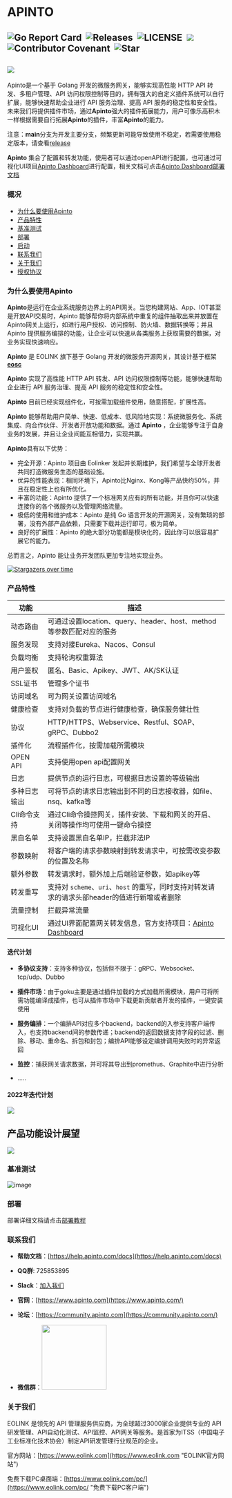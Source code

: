 # APINTO
![Go Report Card](https://goreportcard.com/badge/github.com/eolinker/apinto)&nbsp;
![Releases](https://img.shields.io/github/release/eolinker/apinto/all.svg?style=flat-square)&nbsp;
![LICENSE](https://img.shields.io/github/license/eolinker/Apinto.svg?style=flat-square)&nbsp;
![](https://shields.io/github/downloads/eolinker/apinto/total)&nbsp;
![Contributor Covenant](https://img.shields.io/badge/Contributor%20Covenant-2.1-4baaaa.svg)&nbsp;
![Star](https://img.shields.io/github/stars/eolinker/apinto)&nbsp;
------------
![](http://data.eolinker.com/course/eaC48Js3400ffd03c21e36b3eea434dce22d7877a3194f6.png)
-----
Apinto是一个基于 Golang 开发的微服务网关，能够实现高性能 HTTP API 转发、多租户管理、API 访问权限控制等目的，拥有强大的自定义插件系统可以自行扩展，能够快速帮助企业进行 API 服务治理、提高 API 服务的稳定性和安全性。未来我们将提供插件市场，通过**Apinto**强大的插件拓展能力，用户可像乐高积木一样根据需要自行拓展**Apinto**的插件，丰富**Apinto**的能力。

注意：**main**分支为开发主要分支，频繁更新可能导致使用不稳定，若需要使用稳定版本，请查看[release](https://github.com/eolinker/apinto/releases)

**Apinto** 集合了配置和转发功能，使用者可以通过openAPI进行配置，也可通过可视化UI项目[Apinto Dashboard](https://github.com/eolinker/apinto-dashboard)进行配置，相关文档可点击[Apinto Dashboard部署文档](/docs/dashboard/quick/arrange)

### 概况

- [为什么要使用Apinto](#为什么要使用Apinto "Apinto")
- [产品特性](#产品特性 "产品特性")
- [基准测试](#基准测试 "基准测试")
- [部署](#部署 "部署")
- [启动](#启动 "启动")
- [联系我们](#联系我们 "联系我们")
- [关于我们](#关于我们 "关于我们")
- [授权协议](#授权协议 "授权协议")

### 为什么要使用Apinto

**Apinto**是运行在企业系统服务边界上的API网关。当您构建网站、App、IOT甚至是开放API交易时，Apinto 能够帮你将内部系统中重复的组件抽取出来并放置在Apinto网关上运行，如进行用户授权、访问控制、防火墙、数据转换等；并且Apinto 提供服务编排的功能，让企业可以快速从各类服务上获取需要的数据，对业务实现快速响应。

**Apinto** 是 EOLINK 旗下基于 Golang 开发的微服务开源网关，其设计基于框架 **[eosc](https://github.com/eolinker/eosc)**

**Apinto** 实现了高性能 HTTP API 转发、API 访问权限控制等功能，能够快速帮助企业进行 API 服务治理、提高 API 服务的稳定性和安全性。

**Apinto** 目前已经实现组件化，可按需加载组件使用，随意搭配，扩展性高。

**Apinto** 能够帮助用户简单、快速、低成本、低风险地实现：系统微服务化、系统集成、向合作伙伴、开发者开放功能和数据。通过 **Apinto** ，企业能够专注于自身业务的发展，并且让企业间能互相借力，实现共赢。

**Apinto**具有以下优势：

- 完全开源：Apinto 项目由 Eolinker 发起并长期维护，我们希望与全球开发者共同打造微服务生态的基础设施。
- 优异的性能表现：相同环境下，Apinto比Nginx、Kong等产品快约50%，并且在稳定性上也有所优化。
- 丰富的功能：Apinto 提供了一个标准网关应有的所有功能，并且你可以快速连接你的各个微服务以及管理网络流量。
- 极低的使用和维护成本：Apinto 是纯 Go 语言开发的开源网关，没有繁琐的部署，没有外部产品依赖，只需要下载并运行即可，极为简单。
- 良好的扩展性：Apinto 的绝大部分功能都是模块化的，因此你可以很容易扩展它的能力。

总而言之，Apinto 能让业务开发团队更加专注地实现业务。

[![Stargazers over time](https://starchart.cc/eolinker/apinto.svg)](#)

### 产品特性

| 功能       | 描述                                                                                     |
|----------|----------------------------------------------------------------------------------------|
| 动态路由     | 可通过设置location、query、header、host、method等参数匹配对应的服务                                       |
| 服务发现     | 支持对接Eureka、Nacos、Consul                                                                |
| 负载均衡     | 支持轮询权重算法                                                                               |
| 用户鉴权     | 匿名、Basic、Apikey、JWT、AK/SK认证                                                            |
| SSL证书    | 管理多个证书                                                                                 |
| 访问域名     | 可为网关设置访问域名                                                                             |
| 健康检查     | 支持对负载的节点进行健康检查，确保服务健壮性                                                                 |
| 协议       | HTTP/HTTPS、Webservice、Restful、SOAP、gRPC、Dubbo2                                         |
| 插件化      | 流程插件化，按需加载所需模块                                                                         |
| OPEN API | 支持使用open api配置网关                                                                       |
| 日志       | 提供节点的运行日志，可根据日志设置的等级输出                                                                 |
| 多种日志输出   | 可将节点的请求日志输出到不同的日志接收器，如file、nsq、kafka等                                                  |
| Cli命令支持  | 通过Cli命令操控网关，插件安装、下载和网关的开启、关闭等操作均可使用一键命令操控                                              |
| 黑白名单     | 支持设置黑白名单IP，拦截非法IP                                                                      |
| 参数映射     | 将客户端的请求参数映射到转发请求中，可按需改变参数的位置及名称                                                        |
| 额外参数     | 转发请求时，额外加上后端验证参数，如apikey等                                                              |
| 转发重写     | 支持对 `scheme`、`uri`、`host` 的重写，同时支持对转发请求的请求头部header的值进行新增或者删除                           |
| 流量控制     | 拦截异常流量                                                                                 |
| 可视化UI    | 通过UI界面配置网关转发信息，官方支持项目：[Apinto Dashboard](https://github.com/eolinker/apinto-dashboard) |

#### 迭代计划

- **多协议支持**：支持多种协议，包括但不限于：gRPC、Websocket、tcp/udp、Dubbo

- **插件市场**：由于goku主要是通过插件加载的方式加载所需模块，用户可将所需功能编译成插件，也可从插件市场中下载更新贡献者开发的插件，一键安装使用

- **服务编排**：一个编排API对应多个backend，backend的入参支持客户端传入，也支持backend间的参数传递；backend的返回数据支持字段的过滤、删除、移动、重命名、拆包和封包；编排API能够设定编排调用失败时的异常返回

- **监控**：捕获网关请求数据，并可将其导出到promethus、Graphite中进行分析
- .....

#### 2022年迭代计划
![](http://data.eolinker.com/course/NjYrbqx2804eb7d3b0216009f9bbcdeb483f6f5354815ba.jpeg)


## 产品功能设计展望

![](http://data.eolinker.com/course/QDcZqTD6d2e3811ea57e436ffd32a10a8ffd72eaa9c037d.png)

### 基准测试

![image](https://user-images.githubusercontent.com/25589530/149748340-dc544f79-a8f9-46f5-903d-a3af4fb8b16e.png)

### 部署

部署详细文档请点击[部署教程](/docs/quick/arrange.md)


### **联系我们**


* **帮助文档**：[https://help.apinto.com/docs](https://help.apinto.com/docs)

- **QQ群**: 725853895

- **Slack**：[加入我们](https://join.slack.com/t/slack-zer6755/shared_invite/zt-u7wzqp1u-aNA0XK9Bdb3kOpN03jRmYQ)

- **官网**：[https://www.apinto.com](https://www.apinto.com/)
- **论坛**：[https://community.apinto.com](https://community.apinto.com/)
- **微信群**：<img src="https://user-images.githubusercontent.com/25589530/149860447-5879437b-3cda-4833-aee3-69a2e538e85d.png" style="width:150px" />

### 关于我们

EOLINK 是领先的 API 管理服务供应商，为全球超过3000家企业提供专业的 API 研发管理、API自动化测试、API监控、API网关等服务。是首家为ITSS（中国电子工业标准化技术协会）制定API研发管理行业规范的企业。

官方网站：[https://www.eolink.com](https://www.eolink.com "EOLINK官方网站")

免费下载PC桌面端：[https://www.eolink.com/pc/](https://www.eolink.com/pc/ "免费下载PC客户端")

